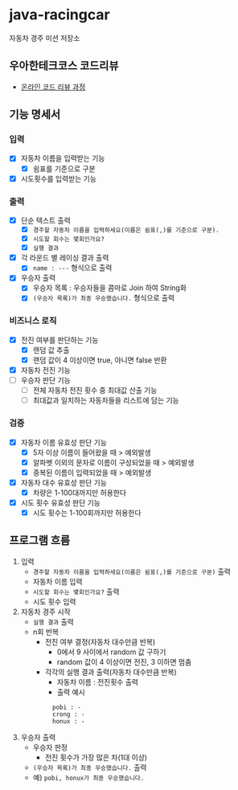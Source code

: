# java-racingcar
자동차 경주 미션 저장소
## 우아한테크코스 코드리뷰
- [온라인 코드 리뷰 과정](https://github.com/woowacourse/woowacourse-docs/blob/master/maincourse/README.md)
## 기능 명세서
### 입력
- [x] 자동차 이름을 입력받는 기능
  - [x] 쉼표를 기준으로 구분
- [x] 시도횟수를 입력받는 기능
### 출력
- [x] 단순 텍스트 출력
  - [x] `경주할 자동차 이름을 입력하세요(이름은 쉼표(,)를 기준으로 구분).`
  - [x] `시도할 회수는 몇회인가요?`
  - [x] `실행 결과`
- [x] 각 라운드 별 레이싱 결과 출력
  - [x] `name : ---` 형식으로 출력
- [x] 우승자 출력
  - [x] 우승자 목록 : 우승자들을 콤마로 Join 하여 String화
  - [x] `(우승자 목록)가 최종 우승했습니다.` 형식으로 출력
### 비즈니스 로직
- [x] 전진 여부를 판단하는 기능
  - [x] 랜덤 값 추출
  - [x] 랜덤 값이 4 이상이면 true, 아니면 false 반환
- [x] 자동차 전진 기능
- [ ] 우승자 판단 기능
  - [ ] 전체 자동차 전진 횟수 중 최대값 산출 기능
  - [ ] 최대값과 일치하는 자동차들을 리스트에 담는 기능
### 검증
- [x] 자동차 이름 유효성 판단 기능
  - [x] 5자 이상 이름이 들어왔을 때 > 예외발생
  - [x] 알파벳 이외의 문자로 이름이 구성되었을 때 > 예외발생
  - [x] 중복된 이름이 입력되었을 때 > 예외발생
- [x] 자동차 대수 유효성 판단 기능
  - [x] 차량은 1-100대까지만 허용한다
- [x] 시도 횟수 유효성 판단 기능
  - [x] 시도 횟수는 1-100회까지만 허용한다
## 프로그램 흐름
1. 입력
    - `경주할 자동차 이름을 입력하세요(이름은 쉼표(,)를 기준으로 구분)` 출력
    - 자동차 이름 입력
    - `시도할 회수는 몇회인가요?` 출력
    - 시도 횟수 입력
2. 자동차 경주 시작
    - `실행 결과` 출력
    - n회 반복
        - 전진 여부 결정(자동차 대수만큼 반복)
            - 0에서 9 사이에서 random 값 구하기
            - random 값이 4 이상이면 전진, 3 이하면 멈춤
        - 각각의 실행 결과 출력(자동차 대수만큼 반복)
            - 자동차 이름 : 전진횟수 출력
            - 출력 예시
          ```
            pobi : -
            crong : -
            honux : -
            ```
3. 우승자 출력
    - 우승자 판정
        - 전진 횟수가 가장 많은 차(1대 이상)
    - `(우승자 목록)가 최종 우승했습니다.` 출력
    - 예) `pobi, honux가 최종 우승했습니다.`